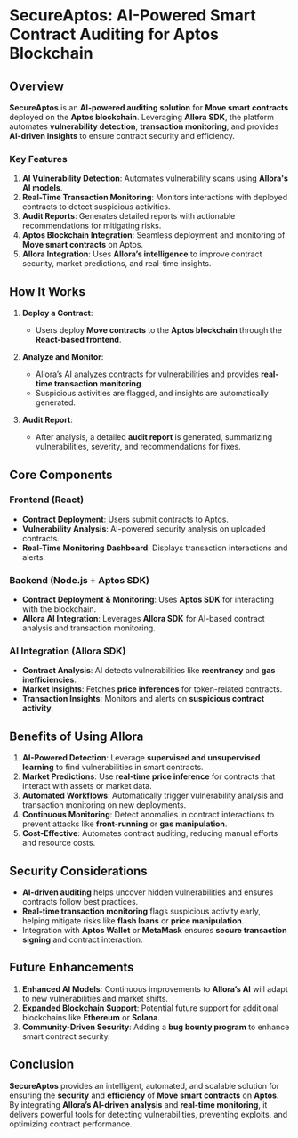 # **SecureAptos: AI-Powered Smart Contract Auditing for Aptos Blockchain**

## **Overview**

**SecureAptos** is an **AI-powered auditing solution** for **Move smart contracts** deployed on the **Aptos blockchain**. Leveraging **Allora SDK**, the platform automates **vulnerability detection**, **transaction monitoring**, and provides **AI-driven insights** to ensure contract security and efficiency.

### **Key Features**

1. **AI Vulnerability Detection**: Automates vulnerability scans using **Allora's AI models**.
2. **Real-Time Transaction Monitoring**: Monitors interactions with deployed contracts to detect suspicious activities.
3. **Audit Reports**: Generates detailed reports with actionable recommendations for mitigating risks.
4. **Aptos Blockchain Integration**: Seamless deployment and monitoring of **Move smart contracts** on Aptos.
5. **Allora Integration**: Uses **Allora’s intelligence** to improve contract security, market predictions, and real-time insights.


## **How It Works**

1. **Deploy a Contract**:

   * Users deploy **Move contracts** to the **Aptos blockchain** through the **React-based frontend**.

2. **Analyze and Monitor**:

   * Allora’s AI analyzes contracts for vulnerabilities and provides **real-time transaction monitoring**.
   * Suspicious activities are flagged, and insights are automatically generated.

3. **Audit Report**:

   * After analysis, a detailed **audit report** is generated, summarizing vulnerabilities, severity, and recommendations for fixes.


## **Core Components**

### **Frontend (React)**

* **Contract Deployment**: Users submit contracts to Aptos.
* **Vulnerability Analysis**: AI-powered security analysis on uploaded contracts.
* **Real-Time Monitoring Dashboard**: Displays transaction interactions and alerts.

### **Backend (Node.js + Aptos SDK)**

* **Contract Deployment & Monitoring**: Uses **Aptos SDK** for interacting with the blockchain.
* **Allora AI Integration**: Leverages **Allora SDK** for AI-based contract analysis and transaction monitoring.

### **AI Integration (Allora SDK)**

* **Contract Analysis**: AI detects vulnerabilities like **reentrancy** and **gas inefficiencies**.
* **Market Insights**: Fetches **price inferences** for token-related contracts.
* **Transaction Insights**: Monitors and alerts on **suspicious contract activity**.


## **Benefits of Using Allora**

1. **AI-Powered Detection**: Leverage **supervised and unsupervised learning** to find vulnerabilities in smart contracts.
2. **Market Predictions**: Use **real-time price inference** for contracts that interact with assets or market data.
3. **Automated Workflows**: Automatically trigger vulnerability analysis and transaction monitoring on new deployments.
4. **Continuous Monitoring**: Detect anomalies in contract interactions to prevent attacks like **front-running** or **gas manipulation**.
5. **Cost-Effective**: Automates contract auditing, reducing manual efforts and resource costs.


## **Security Considerations**

* **AI-driven auditing** helps uncover hidden vulnerabilities and ensures contracts follow best practices.
* **Real-time transaction monitoring** flags suspicious activity early, helping mitigate risks like **flash loans** or **price manipulation**.
* Integration with **Aptos Wallet** or **MetaMask** ensures **secure transaction signing** and contract interaction.


## **Future Enhancements**

1. **Enhanced AI Models**: Continuous improvements to **Allora’s AI** will adapt to new vulnerabilities and market shifts.
2. **Expanded Blockchain Support**: Potential future support for additional blockchains like **Ethereum** or **Solana**.
3. **Community-Driven Security**: Adding a **bug bounty program** to enhance smart contract security.


## **Conclusion**

**SecureAptos** provides an intelligent, automated, and scalable solution for ensuring the **security** and **efficiency** of **Move smart contracts** on **Aptos**. By integrating **Allora’s AI-driven analysis** and **real-time monitoring**, it delivers powerful tools for detecting vulnerabilities, preventing exploits, and optimizing contract performance.
